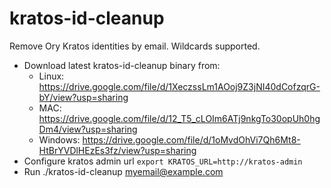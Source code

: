 # kratos-id-cleanup
Remove Ory Kratos identities by email. Wildcards supported. 


- Download latest kratos-id-cleanup binary from:
  - Linux: https://drive.google.com/file/d/1XeczssLm1AOoj9Z3jNI40dCofzqrG-bY/view?usp=sharing
  - MAC: https://drive.google.com/file/d/12_T5_cLOIm6ATj9nkgTo30opUh0hgDm4/view?usp=sharing
  - Windows: https://drive.google.com/file/d/1oMvdOhVi7Qh6Mt8-HtBrYVDlHEzEs3fz/view?usp=sharing
- Configure kratos admin url `export KRATOS_URL=http://kratos-admin`
- Run ./kratos-id-cleanup myemail@example.com
